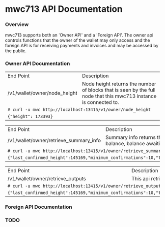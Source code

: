 # mwc713 API Documentation

### Overview

mwc713 supports both an 'Owner API' and a 'Foreign API'. The owner api controls functions that the owner of the wallet may only access and the foreign API is for receiving payments and invoices and may be accessed by the public.

### Owner API Documentation
<table>
  <tr><td>End Point</td><td>Description</td></tr>
  <tr><td>/v1/wallet/owner/node_height</td><td>Node height returns the number of blocks that is seen by the full node that this mwc713 instance is connected to.</td></tr>
  <tr><td colspan=2><code># curl -u mwc http://localhost:13415/v1/owner/node_height</code></td></tr>
  <tr><td colspan=2><code>{"height": 173393}</code></td></tr>
</table>

<table>
  <tr><td>End Point</td><td>Description</td></tr>
  <tr><td>/v1/wallet/owner/retrieve_summary_info</td><td>Summary info returns the same data that is returned when you run the info command from the command line interface of mwc713. This includes the height, total balance, balance awaiting confirmations, amount that is immature (mined mwc that is less than 1440 blocks old), spendable balance, and locked balance.</td></tr>
  <tr><td colspan=2><code># curl -u mwc http://localhost:13415/v1/owner/retrieve_summary_info</code></td></tr>
  <tr><td colspan=2><code>{"last_confirmed_height":145169,"minimum_confirmations":10,"total":30575500000,"amount_awaiting_confirmation":0,"amount_immature":0,"amount_currently_spendable":30575500000,"amount_locked":0}</code></td></tr>
</table>

<table>
  <tr><td>End Point</td><td>Description</td></tr>
  <tr><td>/v1/wallet/owner/retrieve_outputs</td><td>This api retrieves the informations about the unspent outputs that are owned by this mwc713 instance.</td></tr>
  <tr><td colspan=2><code># curl -u mwc http://localhost:13415/v1/owner/retrieve_outputs</code></td></tr>
  <tr><td colspan=2><code>{"last_confirmed_height":145169,"minimum_confirmations":10,"total":30575500000,"amount_awaiting_confirmation":0,"amount_immature":0,"amount_currently_spendable":30575500000,"amount_locked":0}</code></td></tr>
</table>

### Foreign API Documentation

### TODO
